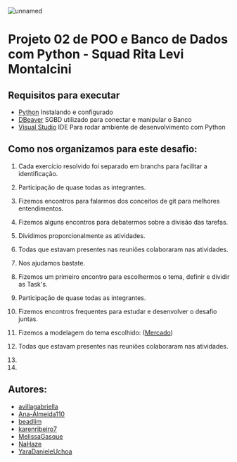 ![unnamed](https://github.com/YaraDanieleUchoa/exercicio_POO_BD_squad_Rita_Levi_Montalcini)

# Projeto 02 de POO e Banco de Dados com Python - Squad Rita Levi Montalcini

## Requisitos para executar

-   [Python](https://www.python.org/downloads/) Instalando e configurado
-   [DBeaver](https://dbeaver.io/) SGBD utilizado para conectar e manipular o Banco
-   [Visual Studio](https://code.visualstudio.com/download) IDE Para rodar ambiente de desenvolvimento com Python
   

  
## Como nos organizamos para este desafio:

1. Cada exercício resolvido foi separado em branchs para facilitar a identificação.
2. Participação de quase todas as integrantes.
3. Fizemos encontros para falarmos dos conceitos de git para melhores entendimentos.
4. Fizemos alguns encontros para debatermos sobre a divisão das tarefas.
5. Dividimos proporcionalmente as atividades.
6. Todas que estavam presentes nas reuniões colaboraram nas atividades.
7. Nos ajudamos bastate.   


1. Fizemos um primeiro encontro para escolhermos o tema, definir e dividir as Task's.
2. Participação de quase todas as integrantes.
3. Fizemos encontros frequentes para estudar e desenvolver o desafio juntas.
4. Fizemos a modelagem do tema escolhido: ([Mercado](modelagem.md))
5. Todas que estavam presentes nas reuniões colaboraram nas atividades.
6. 
7. 
   
## Autores:

-    [avillagabriella](https://github.com/avillagabriella)
-    [Ana-Almeida110](https://github.com/Ana-Almeida110)
-    [beadlim](https://github.com/beadlim)
-    [karenribeiro7](https://github.com/karenribeiro7)
-    [MelissaGasque](https://github.com/MelissaGasque)
-    [NaHaze](https://github.com/NaHaze)
-    [YaraDanieleUchoa](https://github.com/YaraDanieleUchoa)


